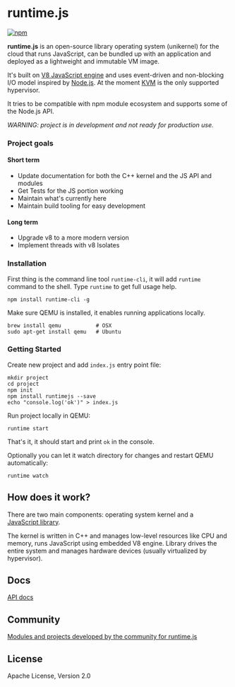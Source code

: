 # runtime.js

[![npm](https://img.shields.io/npm/v/runtimejs.svg)](https://www.npmjs.com/package/runtimejs)

__runtime.js__ is an open-source library operating system (unikernel) for the cloud that runs JavaScript, can be bundled up with an application and deployed as a lightweight and immutable VM image.

It's built on [V8 JavaScript engine](https://code.google.com/p/v8/) and uses event-driven and non-blocking I/O model inspired by [Node.js](https://nodejs.org/). At the moment [KVM](http://www.linux-kvm.org/page/Main_Page) is the only supported hypervisor.

It tries to be compatible with npm module ecosystem and supports some of the Node.js API.

_WARNING: project is in development and not ready for production use._

### Project goals

#### Short term
- Update documentation for both the C++ kernel and the JS API and
  modules
- Get Tests for the JS portion working
- Maintain what's currently here
- Maintain build tooling for easy development

#### Long term
- Upgrade v8 to a more modern version
- Implement threads with v8 Isolates

### Installation

First thing is the command line tool `runtime-cli`, it will add `runtime` command to the shell. Type `runtime` to get full usage help.

```
npm install runtime-cli -g
```

Make sure QEMU is installed, it enables running applications locally.

```
brew install qemu           # OSX
sudo apt-get install qemu   # Ubuntu
```

### Getting Started

Create new project and add `index.js` entry point file:

```
mkdir project
cd project
npm init
npm install runtimejs --save
echo "console.log('ok')" > index.js
```

Run project locally in QEMU:

```
runtime start
```

That's it, it should start and print `ok` in the console.

Optionally you can let it watch directory for changes and restart QEMU automatically:

```
runtime watch
```

## How does it work?

There are two main components: operating system kernel and a <a href="https://www.npmjs.com/package/runtimejs"><nobr>JavaScript library</nobr></a>.

The kernel is written in C++ and manages low-level resources like CPU and memory, runs JavaScript using embedded V8 engine. Library drives the entire system and manages hardware devices (usually virtualized by hypervisor).

## Docs

[API docs](https://github.com/runtimejs/runtime/wiki/API-docs)

## Community

[Modules and projects developed by the community for runtime.js](https://github.com/runtimejs/runtime/wiki/Community)

License
----
Apache License, Version 2.0
